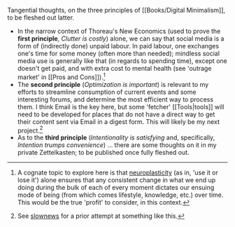 Tangential thoughts, on the three principles of [[Books/Digital Minimalism]], to be fleshed out latter. 

- In the narrow context of Thoreau's New Economics (used to prove the **first principle**, *Clutter is costly*) alone, we can say that social media is a form of (indirectly done) unpaid labour. In paid labour, one exchanges one's time for some money (often more than needed); mindless social media use is generally like that (in regards to spending time), except one doesn't get paid, and with extra cost to mental health (see 'outrage market' in [[Pros and Cons]]).[^cog]
- The **second principle** (*Optimization is important*) is relevant to my efforts to streamline consumption of current events and some interesting forums, and determine the most efficient way to process them. I think Email is the key here, but some 'fetcher' [[Tools|tools]] will need to be developed for places that do not have a direct way to get their content sent via Email in a digest form. This will likely be my next project.[^sn]
- As to the **third principle** (*Intentionality is satisfying* and, specifically, *Intention trumps convenience*) ... there are some thoughts on it in my private Zettelkasten; to be published once fully fleshed out.

[^sn]: See [slownews](https://github.com/srid/slownews) for a prior attempt at something like this.

[^cog]: A cognate topic to explore here is that [neuroplasticity](https://en.wikipedia.org/wiki/Neuroplasticity) (as in, 'use it or lose it') alone ensures that any consistent change in what we end up doing during the bulk of each of every moment dictates our ensuing mode of being (from which comes lifestyle, knowledge, etc.) over time. This would be the true 'profit' to consider, in this context.

